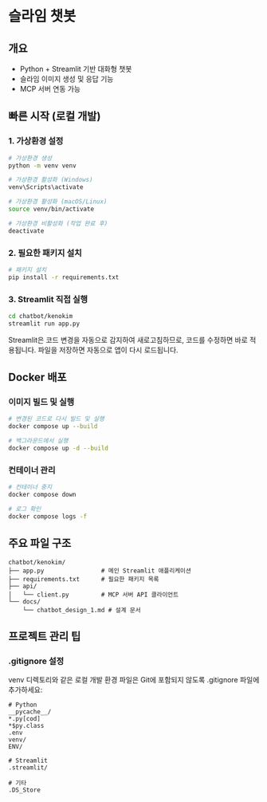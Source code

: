 # 슬라임 챗봇

## 개요
- Python + Streamlit 기반 대화형 챗봇
- 슬라임 이미지 생성 및 응답 기능
- MCP 서버 연동 가능

## 빠른 시작 (로컬 개발)

### 1. 가상환경 설정

```bash
# 가상환경 생성
python -m venv venv

# 가상환경 활성화 (Windows)
venv\Scripts\activate

# 가상환경 활성화 (macOS/Linux)
source venv/bin/activate

# 가상환경 비활성화 (작업 완료 후)
deactivate
```

### 2. 필요한 패키지 설치

```bash
# 패키지 설치
pip install -r requirements.txt
```

### 3. Streamlit 직접 실행

```bash
cd chatbot/kenokim
streamlit run app.py
```

Streamlit은 코드 변경을 자동으로 감지하여 새로고침하므로, 코드를 수정하면 바로 적용됩니다.
파일을 저장하면 자동으로 앱이 다시 로드됩니다.

## Docker 배포

### 이미지 빌드 및 실행

```bash
# 변경된 코드로 다시 빌드 및 실행
docker compose up --build

# 백그라운드에서 실행
docker compose up -d --build
```

### 컨테이너 관리

```bash
# 컨테이너 중지
docker compose down

# 로그 확인
docker compose logs -f
```

## 주요 파일 구조

```
chatbot/kenokim/
├── app.py                # 메인 Streamlit 애플리케이션
├── requirements.txt      # 필요한 패키지 목록
├── api/
│   └── client.py         # MCP 서버 API 클라이언트
└── docs/
    └── chatbot_design_1.md # 설계 문서
```

## 프로젝트 관리 팁

### .gitignore 설정

venv 디렉토리와 같은 로컬 개발 환경 파일은 Git에 포함되지 않도록 .gitignore 파일에 추가하세요:

```
# Python
__pycache__/
*.py[cod]
*$py.class
.env
venv/
ENV/

# Streamlit
.streamlit/

# 기타
.DS_Store
```